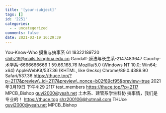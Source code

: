 ```yaml
---
title: '[your-subject]'
tags: []
id: '2251'
categories:
  - - uncategorized
comments: false
date: 2021-03-19 16:29:39
---
```


You-Know-Who 摸鱼与搞事系 61 18322189720 shihz19@mails.tsinghua.edu.cn Gandalf-膜法与长生系-2147483647 Cauchy-术学系-6666666666 1 59.66.168.76 Mozilla/5.0 (Windows NT 10.0; Win64; x64) AppleWebKit/537.36 (KHTML, like Gecko) Chrome/89.0.4389.90 Safari/537.36 https://thuce.top/?p=2117&preview\_id=2117&preview\_nonce=b02f89cf95&preview=true 2021年3月19日 下午4:29 2117 test\_members https://thuce.top/?p=2117 MPCB\_Bishop guyi2000@yeah.net 土木系、建管系学生科协 搞事情，我们是专业的！ https://thuce.top shz200106@hotmail.com THUce guyi2000@yeah.net MPCB\_Bishop